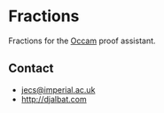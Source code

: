 # Fractions

Fractions for the [Occam](http://djalbat.com/occam) proof assistant.

## Contact

* jecs@imperial.ac.uk
* http://djalbat.com
